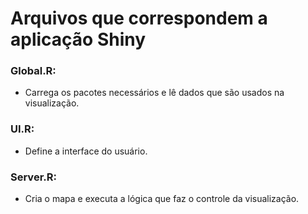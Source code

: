 # Arquivos que correspondem a aplicação Shiny

### Global.R:
- Carrega os pacotes necessários e lê dados que são usados na visualização.

### UI.R:
- Define a interface do usuário.

### Server.R:
- Cria o mapa e executa a lógica que faz o controle da visualização.
